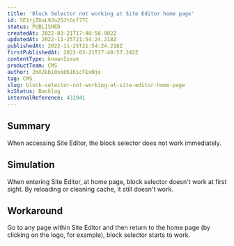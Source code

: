 ```yaml
---
title: 'Block Selector not working at Site Editor home page'
id: 5E1rjZUaL9Jo25JtGcf77C
status: PUBLISHED
createdAt: 2022-03-21T17:40:56.902Z
updatedAt: 2022-11-25T21:54:24.218Z
publishedAt: 2022-11-25T21:54:24.218Z
firstPublishedAt: 2022-03-21T17:40:57.242Z
contentType: knownIssue
productTeam: CMS
author: 2mXZkbi0oi061KicTExNjo
tag: CMS
slug: block-selector-not-working-at-site-editor-home-page
kiStatus: Backlog
internalReference: 431941
---
```


## Summary


When accessing Site Editor, the block selector does not work immediately.



## Simulation


When entering Site Editor, at home page, block selector doesn't work at first sight. By reloading or cleaning cache, it still doesn't work.



## Workaround


Go to any page within Site Editor and then return to the home page (by clicking on the logo, for example), block selector starts to work.

